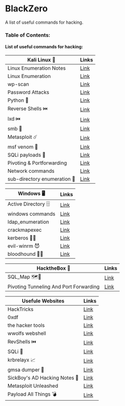 # BlackZero
A list of useful commands for hacking.

### Table of Contents:

#### List of useful commands for hacking:
|Kali Linux 🐉 | Links |
| ------------- | ------------- | 
| Linux Enumeration Notes | [Link](https://github.com/KielDeMarco/BlackZero/blob/main/Linux/linux_enumeration.md) |
| Linux Enumeration | [Link](https://github.com/KielDeMarco/BlackZero/blob/main/Linux/linux_enumeration.md) |
| wp-scan | [Link](https://github.com/KielDeMarco/BlackZero/blob/main/Linux/wp-scan.md)|
| Password Attacks | [Link](https://github.com/KielDeMarco/BlackZero/blob/main/Linux/Password%20Cracking.md) |
| Python 🐍 | [Link](https://github.com/KielDeMarco/BlackZero/blob/main/Linux/python.md) |
|Reverse Shells ⏮️ | [Link](https://github.com/KielDeMarco/BlackZero/blob/main/Linux/reverse_shell.md) |
|lxd ⏮️ | [Link]() |
|smb 📁 | [Link](https://github.com/KielDeMarco/BlackZero/blob/main/Linux/smb.md) |
|Metasploit ☄️ | [Link](https://github.com/KielDeMarco/BlackZero/blob/main/Linux/metasploit.md) |
| msf venom 🐍 | [Link](https://github.com/KielDeMarco/BlackZero/blob/main/Linux/msf_venom.md)|
| SQLi payloads 💉| [Link](https://github.com/KielDeMarco/BlackZero/tree/main/Linux/sqli_payloads)| 
|Pivoting & Portforwarding|[Link](https://github.com/KielDeMarco/BlackZero/blob/main/Linux/pivoting.md)|
|Network commands|[Link](https://github.com/KielDeMarco/BlackZero/blob/main/Linux/netstat.md)|
|sub-directory enumeration 📂|[Link](https://github.com/KielDeMarco/BlackZero/blob/main/Linux/subdirectory_enumeration.md)| 


|Windows 🖥️ | Links |
| ------------- | ------------- |
| Active Directory 🗄️ | [Link](https://github.com/KielDeMarco/BlackZero/blob/main/Windows/AD_Notes.md)|
| windows commands | [Link](https://github.com/KielDeMarco/BlackZero/blob/main/Windows/windows_commands.md) |
| ldap_enumeration | [Link](https://github.com/KielDeMarco/BlackZero/blob/main/Windows/ldap_enumeration.md) | 
| crackmapexec | [Link](https://github.com/KielDeMarco/BlackZero/blob/main/Windows/crackmapexec.md)|
| kerberos 🐕‍🦺 | [Link](https://github.com/KielDeMarco/BlackZero/blob/main/Windows/kerberos.md)| 
| evil-winrm 😈 | [Link](https://github.com/KielDeMarco/BlackZero/blob/main/Windows/evil-winrm.md)| 
| bloodhound 🐕‍🦺| [Link](https://github.com/KielDeMarco/BlackZero/blob/main/Windows/bloodhound.md)|

|HacktheBox 📓 | Links |
| ------------- | ------------- |
|SQL_Map 🗺️💉|[Link](https://github.com/KielDeMarco/BlackZero/blob/main/HacktheBox/Sqlmap_Essentials_Module_Cheat_Sheet.pdf)|
|Pivoting Tunneling And Port Forwarding|[Link](https://github.com/KielDeMarco/BlackZero/blob/main/HacktheBox/Pivoting_Tunneling_And_Port_Forwarding_Module_Cheat_Sheet.pdf)|

|Usefule Websites | Links |
| ------------- | ------------- |
| HackTricks | [Link](https://book.hacktricks.xyz/) | 
| 0xdf | [Link](https://0xdf.gitlab.io/2018/11/08/powershell-history-file.html) |
| the hacker tools | [Link](https://tools.thehacker.recipes/) | 
| wwolfs webshell | [Link](https://github.com/WhiteWinterWolf/wwwolf-php-webshell/tree/master) |
|RevShells ⏮️|[Link](https://www.revshells.com/)|
|SQLi 💉|[Link](https://github.com/CyberM0nster/SQL-Injection-Payload-List-/tree/master)|
|krbrelayx 📈| [Link](https://github.com/dirkjanm/krbrelayx)|
|gmsa dumper 🚚|[Link](https://github.com/micahvandeusen/gMSADumper)|
|SickBoy's AD Hacking Notes 🤒|[Link](https://github.com/S1ckB0y1337/Active-Directory-Exploitation-Cheat-Sheet?tab=readme-ov-file)|
|Metasploit Unleashed|[Link](https://www.offsec.com/metasploit-unleashed/msfconsole-commands/#msfconsole-commands)|
|Payload All Things 💣|[Link](https://github.com/swisskyrepo/PayloadsAllTheThings/tree/master)|




